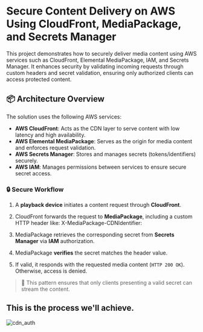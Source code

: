 # Secure Content Delivery on AWS Using CloudFront, MediaPackage, and Secrets Manager

This project demonstrates how to securely deliver media content using AWS services such as CloudFront, Elemental MediaPackage, IAM, and Secrets Manager. It enhances security by validating incoming requests through custom headers and secret validation, ensuring only authorized clients can access protected content.

## 📦 Architecture Overview

The solution uses the following AWS services:

- **AWS CloudFront**: Acts as the CDN layer to serve content with low latency and high availability.
- **AWS Elemental MediaPackage**: Serves as the origin for media content and enforces request validation.
- **AWS Secrets Manager**: Stores and manages secrets (tokens/identifiers) securely.
- **AWS IAM**: Manages permissions between services to ensure secure secret access.

### 🔒 Secure Workflow

1. A **playback device** initiates a content request through **CloudFront**.
2. CloudFront forwards the request to **MediaPackage**, including a custom HTTP header like: X-MediaPackage-CDNIdentifier: <Secret-Identifier>

3. MediaPackage retrieves the corresponding secret from **Secrets Manager** via **IAM** authorization.
4. MediaPackage **verifies** the secret matches the header value.
5. If valid, it responds with the requested media content (`HTTP 200 OK`). Otherwise, access is denied.

> 🔐 This pattern ensures that only clients presenting a valid secret can stream the content.



## This is the process we'll achieve.
![cdn_auth](https://github.com/user-attachments/assets/5dedbe7f-6b0e-408e-b93f-ceed49996ac3)
